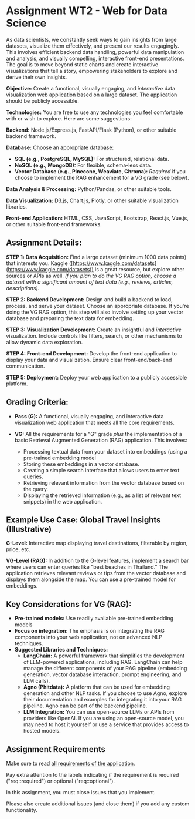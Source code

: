 # Assignment WT2 - Web for Data Science

As data scientists, we constantly seek ways to gain insights from large datasets, visualize them effectively, and present our results engagingly.  This involves efficient backend data handling, powerful data manipulation and analysis, and visually compelling, interactive front-end presentations.  The goal is to move beyond static charts and create interactive visualizations that tell a story, empowering stakeholders to explore and derive their own insights.

**Objective:** Create a functional, visually engaging, and *interactive* data visualization web application based on a large dataset.  The application should be publicly accessible.

**Technologies:** You are free to use any technologies you feel comfortable with or wish to explore.  Here are some suggestions:

**Backend:** Node.js/Express.js, FastAPI/Flask (Python), or other suitable backend framework.

**Database:** Choose an appropriate database:

*   **SQL (e.g., PostgreSQL, MySQL):** For structured, relational data.
*   **NoSQL (e.g., MongoDB):** For flexible, schema-less data.
*   **Vector Database (e.g., Pinecone, Weaviate, Chroma):** *Required* if you choose to implement the RAG enhancement for a VG grade (see below).

**Data Analysis & Processing:** Python/Pandas, or other suitable tools.

**Data Visualization:** D3.js, Chart.js, Plotly, or other suitable visualization libraries.

**Front-end Application:** HTML, CSS, JavaScript, Bootstrap, React.js, Vue.js, or other suitable front-end frameworks.

## Assignment Details:

**STEP 1: Data Acquisition:** Find a large dataset (minimum 1000 data points) that interests you. Kaggle ([https://www.kaggle.com/datasets](https://www.kaggle.com/datasets)) is a great resource, but explore other sources or APIs as well.  *If you plan to do the VG RAG option, choose a dataset with a significant amount of text data (e.g., reviews, articles, descriptions).*

**STEP 2: Backend Development:** Design and build a backend to load, process, and serve your dataset. Choose an appropriate database.  If you're doing the VG RAG option, this step will also involve setting up your vector database and preparing the text data for embedding.

**STEP 3: Visualization Development:** Create an insightful and *interactive* visualization. Include controls like filters, search, or other mechanisms to allow dynamic data exploration.

**STEP 4: Front-end Development:** Develop the front-end application to display your data and visualization.  Ensure clear front-end/back-end communication.

**STEP 5: Deployment:** Deploy your web application to a publicly accessible platform.

## Grading Criteria:

*   **Pass (G):** A functional, visually engaging, and interactive data visualization web application that meets all the core requirements.
*   **VG:** All the requirements for a "G" grade *plus* the implementation of a basic Retrieval Augmented Generation (RAG) application.  This involves:

    *   Processing textual data from your dataset into embeddings (using a pre-trained embedding model 
    *   Storing these embeddings in a vector database.
    *   Creating a simple search interface that allows users to enter text queries.
    *   Retrieving relevant information from the vector database based on the query.
    *   Displaying the retrieved information (e.g., as a list of relevant text snippets) in the web application.

## Example Use Case: Global Travel Insights (Illustrative)

**G-Level:** Interactive map displaying travel destinations, filterable by region, price, etc.

**VG-Level (RAG):**  In addition to the G-level features, implement a search bar where users can enter queries like "best beaches in Thailand." The application retrieves relevant reviews or tips from the vector database and displays them alongside the map.  You can use a pre-trained model for embeddings.

## Key Considerations for VG (RAG):

*   **Pre-trained models:** Use readily available pre-trained embedding models
*   **Focus on integration:** The emphasis is on integrating the RAG components into your web application, not on advanced NLP techniques.
*   **Suggested Libraries and Techniques:**
    *   **LangChain:**  A powerful framework that simplifies the development of LLM-powered applications, including RAG. LangChain can help manage the different components of your RAG pipeline (embedding generation, vector database interaction, prompt engineering, and LLM calls).
    *   **Agno (Phitdata):**  A platform that can be used for embedding generation and other NLP tasks.  If you choose to use Agno, explore their documentation and examples for integrating it into your RAG pipeline.  Agno can be part of the backend pipeline.
    *   **LLM Integration:** You can use open-source LLMs or APIs from providers like OpenAI.  If you are using an open-source model, you may need to host it yourself or use a service that provides access to hosted models.  

## Assignment Requirements

Make sure to read [all requirements of the application](../../issues/). 

Pay extra attention to the labels indicating if the requirement is required ("req::required") or optional ("req::optional").

In this assignment, you must close issues that you implement.

Please also create additional issues (and close them) if you add any custom functionality.

